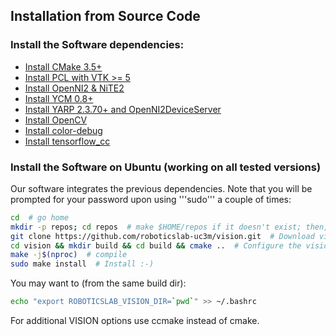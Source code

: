 ## Installation from Source Code

### Install the Software dependencies:

- [Install CMake 3.5+](https://github.com/roboticslab-uc3m/installation-guides/blob/master/install-cmake.md)
- [Install PCL with VTK >= 5](https://github.com/roboticslab-uc3m/installation-guides/blob/master/install-pcl.md)
- [Install OpenNI2 & NiTE2](https://github.com/roboticslab-uc3m/installation-guides/blob/master/install-openni-nite.md)
- [Install YCM 0.8+](https://github.com/roboticslab-uc3m/installation-guides/blob/master/install-ycm.md)
- [Install YARP 2.3.70+ and OpenNI2DeviceServer](https://github.com/roboticslab-uc3m/installation-guides/blob/master/install-yarp.md)
- [Install OpenCV](https://github.com/roboticslab-uc3m/installation-guides/blob/master/install-opencv.md)
- [Install color-debug](https://github.com/roboticslab-uc3m/color-debug)
- [Install tensorflow_cc](https://github.com/roboticslab-uc3m/installation-guides/blob/master/install-tensorflow_cc.md)

### Install the Software on Ubuntu (working on all tested versions)

Our software integrates the previous dependencies. Note that you will be prompted for your password upon using '''sudo''' a couple of times:

```bash
cd  # go home
mkdir -p repos; cd repos  # make $HOME/repos if it doesn't exist; then, enter it
git clone https://github.com/roboticslab-uc3m/vision.git  # Download vision software from the repository
cd vision && mkdir build && cd build && cmake ..  # Configure the vision software
make -j$(nproc)  # compile
sudo make install  # Install :-)
```

You may want to (from the same build dir):
```bash
echo "export ROBOTICSLAB_VISION_DIR=`pwd`" >> ~/.bashrc
```

For additional VISION options use ccmake instead of cmake.

